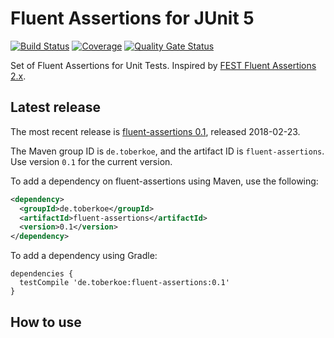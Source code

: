 # Fluent Assertions for JUnit 5

[![Build Status](https://secure.travis-ci.org/toberkoe/fluent-assertions.png)](http://travis-ci.org/toberkoe/fluent-assertions) 
[![Coverage](https://sonarcloud.io/api/project_badges/measure?project=de.toberkoe%3Afluent-assertions&metric=coverage)](https://sonarcloud.io/dashboard?id=de.toberkoe%3Afluent-assertions) 
[![Quality Gate Status](https://sonarcloud.io/api/project_badges/measure?project=de.toberkoe%3Afluent-assertions&metric=alert_status)](https://sonarcloud.io/dashboard?id=de.toberkoe%3Afluent-assertions)

[//]: # (add badges for maven central) 

Set of Fluent Assertions for Unit Tests. 
Inspired by [FEST Fluent Assertions 2.x](https://github.com/alexruiz/fest-assert-2.x).

## Latest release

The most recent release is [fluent-assertions 0.1][current release], released 2018-02-23.

The Maven group ID is `de.toberkoe`, and the artifact ID is `fluent-assertions`. Use
version `0.1` for the current version.

To add a dependency on fluent-assertions using Maven, use the following:

```xml
<dependency>
  <groupId>de.toberkoe</groupId>
  <artifactId>fluent-assertions</artifactId>
  <version>0.1</version>
</dependency>
```

To add a dependency using Gradle:

```
dependencies {
  testCompile 'de.toberkoe:fluent-assertions:0.1'
}
```

## How to use

[current release]: https://github.com/toberkoe/fluent-assertions/releases/tag/0.1
